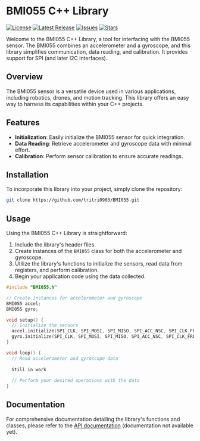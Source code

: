 # BMI055 C++ Library

[![License](https://img.shields.io/github/license/tritri0903/BMI055)](LICENSE)
[![Latest Release](https://img.shields.io/github/v/release/tritri0903/BMI055?include_prereleases)](https://github.com/tritri0903/BMI055/releases/latest)
[![Issues](https://img.shields.io/github/issues-raw/tritri0903/BMI055)](https://github.com/tritri0903/BMI055/issues)
[![Stars](https://img.shields.io/github/stars/tritri0903/BMI055)](https://github.com/tritri0903/BMI055/stargazers)

Welcome to the BMI055 C++ Library, a tool for interfacing with the BMI055 sensor. The BMI055 combines an accelerometer and a gyroscope, and this library simplifies communication, data reading, and calibration. It provides support for SPI (and later I2C interfaces).

## Overview

The BMI055 sensor is a versatile device used in various applications, including robotics, drones, and motion tracking. This library offers an easy way to harness its capabilities within your C++ projects.

## Features

- **Initialization**: Easily initialize the BMI055 sensor for quick integration.
- **Data Reading**: Retrieve accelerometer and gyroscope data with minimal effort.
- **Calibration**: Perform sensor calibration to ensure accurate readings.

## Installation

To incorporate this library into your project, simply clone the repository:

```bash
git clone https://github.com/tritri0903/BMI055.git
```

## Usage

Using the BMI055 C++ Library is straightforward:

1. Include the library's header files.
2. Create instances of the `BMI055` class for both the accelerometer and gyroscope.
3. Utilize the library's functions to initialize the sensors, read data from registers, and perform calibration.
4. Begin your application code using the data collected.

```cpp
#include "BMI055.h"

// Create instances for accelerometer and gyroscope
BMI055 accel;
BMI055 gyro;

void setup() {
  // Initialize the sensors
  accel.initialize(SPI_CLK, SPI_MOSI, SPI_MISO, SPI_ACC_NSC, SPI_CLK_FREQ);
  gyro.initialize(SPI_CLK, SPI_MOSI, SPI_MISO, SPI_ACC_NSC, SPI_CLK_FREQ);
}

void loop() {
  // Read accelerometer and gyroscope data
  
  Still in work
  
  // Perform your desired operations with the data
}
```

## Documentation

For comprehensive documentation detailing the library's functions and classes, please refer to the [API documentation](#) (documentation not available yet).
